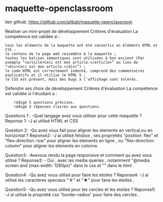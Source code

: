 # maquette-openclassroom



lien github: https://github.com/aitbali/maquette-openclassroom

Réaliser un mini-projet de développement
Critères d'évaluation
La compétence est validée si :

    tous les éléments de la maquette ont été convertis en éléments HTML et CSS ;
    le contenu de la page web ressemble à la maquette ;
    toutes les balises sémantiques sont utilisées à bon escient (Par exemple “<article>Ceci est mon article.</article>” au lieu de “<div>Ceci est mon article.</div>”) ;
    le code HTML est correctement indenté, comprend des commentaires explicatifs et il utilise le HTML 5 ;
    le CSS est présent, mais des bugs à l’affichage sont tolérés.


Défendre ses choix de développement
Critères d'évaluation
    La compétence est validée si l'étudiant a :

        rédigé 5 questions précises. 
        rédigé 5 réponses claires aux questions.

Questions 1 : 
    -Quel langage avez vous utiliser pour cette maquette ?
Reponse 1:
    -J ai utilisé HTML et CSS

Question 2: 
    -Qu avez vous fait pour aligner les elements en vertical,ou en horizontal ?
Reponse2:
    -J ai utilisé felxbox , ses propriétés "position: flex" et "flex-direction: row" pour aligner les elements en ligne , ou "flex-direction: column" pour aligner les elements en colonne.

Question3:
    -Avevous rendu la page responsive et comment qu avez vous utilisé ?
Reponse3:
    - Oui , avec les media queries , notamment "@media screen and (max-width: 1280px)" dans le css et "<link rel="stylesheet" media="screen and (max-width: 1280px)" href="css/style.css" />" dans le html .

Question4:
    -Qu avez vous utilisé pour faire les etoiles ? 
Reponse4:
    -J ai utilisé les caracteres speciaux "&star;" et "&starf;" pour faire les etoiles , 

Question5:
    -Qu avez vous utilisé pour les cercles  et les etoiles ?
Reponse5:
    -J ai utilisé la propriété css "border-radius" pour faire des cercles . 